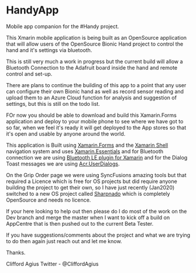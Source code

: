 # HandyApp
Mobile app companion for the #Handy project.

This Xmarin mobile application is being built as an OpenSource application that will allow users of the OpenSource Bionic Hand project to control the hand and it's settings via bluetooth.

This is still very much a work in progress but the current build will allow a Bluetooth Connection to the Adafruit board inside the hand and remote control and set-up.

There are plans to continue the building of this app to a point that any user can configure their own Bionic hand as well as record sensor reading and upload them to an Azure Cloud function for analysis and suggestion of settings, but this is still on the todo list.

FOr now you should be able to download and build this Xamarin.Forms application and deploy to your mobile phone to see where we have got to so far, when we feel it's ready it will get deployed to the App stores so that it's open and usable by anyone around the world.

This application is Built using [Xamarin.Forms](https://dotnet.microsoft.com/apps/xamarin/xamarin-forms) and the [Xamarin Shell](https://docs.microsoft.com/en-us/xamarin/xamarin-forms/app-fundamentals/shell/navigation) navigation system and uses [Xamarin.Essentials](https://github.com/xamarin/Essentials) and for Bluetooth connection we are using [Bluetooth LE plugin for Xamarin](https://github.com/xabre/xamarin-bluetooth-le) and for the Dialog Toast messages we are using [Acr.UserDialogs](https://github.com/aritchie/userdialogs).

On the Grip Order page we were using SyncFusions amazing tools but that required a Licence which is free for OS projects but did require anyone building the project to get their own, so I have just recently (Jan2020) switched to a new OS project called [Sharpnado](https://github.com/roubachof/Sharpnado.Presentation.Forms) which is completely OpenSource and needs no licence.

If your here looking to help out then please do I do most of the work on the Dev branch and merge the master when I want to kick off a build on AppCentre that is then pushed out to the current Beta Tester.

If you have suggestions/comments about the project and what we are trying to do then again just reach out and let me know.

Thanks.

Clifford Agius
Twitter - @CliffordAgius


